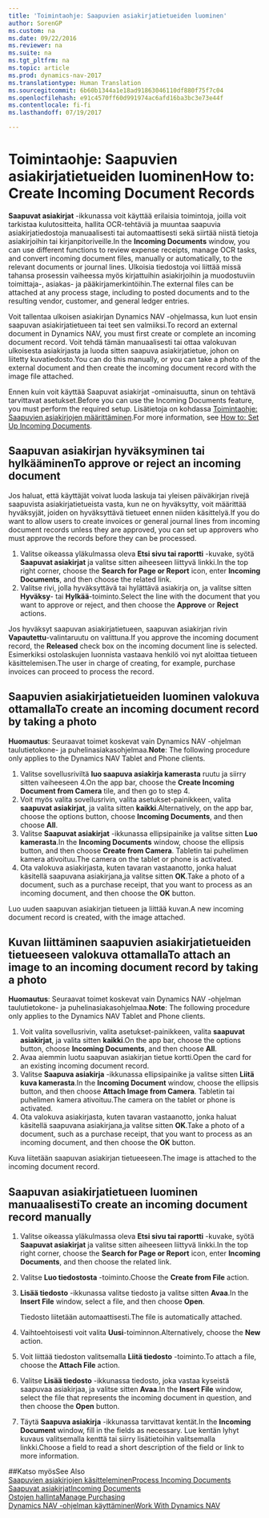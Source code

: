 ```yaml
---
title: 'Toimintaohje: Saapuvien asiakirjatietueiden luominen'
author: SorenGP
ms.custom: na
ms.date: 09/22/2016
ms.reviewer: na
ms.suite: na
ms.tgt_pltfrm: na
ms.topic: article
ms.prod: dynamics-nav-2017
ms.translationtype: Human Translation
ms.sourcegitcommit: 6b60b1344a1e18ad91863046110df880f75f7c04
ms.openlocfilehash: e91c4570ff60d991974ac6afd16ba3bc3e73e44f
ms.contentlocale: fi-fi
ms.lasthandoff: 07/19/2017

---
```


# <a name="how-to-create-incoming-document-records"></a><span data-ttu-id="25beb-102">Toimintaohje: Saapuvien asiakirjatietueiden luominen</span><span class="sxs-lookup"><span data-stu-id="25beb-102">How to: Create Incoming Document Records</span></span>
<span data-ttu-id="25beb-103">**Saapuvat asiakirjat** -ikkunassa voit käyttää erilaisia toimintoja, joilla voit tarkistaa kulutositteita, hallita OCR-tehtäviä ja muuntaa saapuvia asiakirjatiedostoja manuaalisesti tai automaattisesti sekä siirtää niistä tietoja asiakirjoihin tai kirjanpitoriveille.</span><span class="sxs-lookup"><span data-stu-id="25beb-103">In the **Incoming Documents** window, you can use different functions to review expense receipts, manage OCR tasks, and convert incoming document files, manually or automatically, to the relevant documents or journal lines.</span></span> <span data-ttu-id="25beb-104">Ulkoisia tiedostoja voi liittää missä tahansa prosessin vaiheessa myös kirjattuihin asiakirjoihin ja muodostuviin toimittaja-, asiakas- ja pääkirjamerkintöihin.</span><span class="sxs-lookup"><span data-stu-id="25beb-104">The external files can be attached at any process stage, including to posted documents and to the resulting vendor, customer, and general ledger entries.</span></span>

<span data-ttu-id="25beb-105">Voit tallentaa ulkoisen asiakirjan Dynamics NAV -ohjelmassa, kun luot ensin saapuvan asiakirjatietueen tai teet sen valmiiksi.</span><span class="sxs-lookup"><span data-stu-id="25beb-105">To record an external document in Dynamics NAV, you must first create or complete an incoming document record.</span></span> <span data-ttu-id="25beb-106">Voit tehdä tämän manuaalisesti tai ottaa valokuvan ulkoisesta asiakirjasta ja luoda sitten saapuva asiakirjatietue, johon on liitetty kuvatiedosto.</span><span class="sxs-lookup"><span data-stu-id="25beb-106">You can do this manually, or you can take a photo of the external document and then create the incoming document record with the image file attached.</span></span>

<span data-ttu-id="25beb-107">Ennen kuin voit käyttää Saapuvat asiakirjat -ominaisuutta, sinun on tehtävä tarvittavat asetukset.</span><span class="sxs-lookup"><span data-stu-id="25beb-107">Before you can use the Incoming Documents feature, you must perform the required setup.</span></span> <span data-ttu-id="25beb-108">Lisätietoja on kohdassa [Toimintaohje: Saapuvien asiakirjojen määrittäminen](across-how-setup-income-documents.md).</span><span class="sxs-lookup"><span data-stu-id="25beb-108">For more information, see [How to: Set Up Incoming Documents](across-how-setup-income-documents.md).</span></span>

## <a name="to-approve-or-reject-an-incoming-document"></a><span data-ttu-id="25beb-109">Saapuvan asiakirjan hyväksyminen tai hylkääminen</span><span class="sxs-lookup"><span data-stu-id="25beb-109">To approve or reject an incoming document</span></span>
<span data-ttu-id="25beb-110">Jos haluat, että käyttäjät voivat luoda laskuja tai yleisen päiväkirjan rivejä saapuvista asiakirjatietueista vasta, kun ne on hyväksytty, voit määrittää hyväksyjät, joiden on hyväksyttävä tietueet ennen niiden käsittelyä.</span><span class="sxs-lookup"><span data-stu-id="25beb-110">If you do want to allow users to create invoices or general journal lines from incoming document records unless they are approved, you can set up approvers who must approve the records before they can be processed.</span></span>

1. <span data-ttu-id="25beb-111">Valitse oikeassa yläkulmassa oleva **Etsi sivu tai raportti** -kuvake, syötä **Saapuvat asiakirjat** ja valitse sitten aiheeseen liittyvä linkki.</span><span class="sxs-lookup"><span data-stu-id="25beb-111">In the top right corner, choose the **Search for Page or Report** icon, enter **Incoming Documents**, and then choose the related link.</span></span>
2. <span data-ttu-id="25beb-112">Valitse rivi, jolla hyväksyttävä tai hylättävä asiakirja on, ja valitse sitten **Hyväksy**- tai **Hylkää**-toiminto.</span><span class="sxs-lookup"><span data-stu-id="25beb-112">Select the line with the document that you want to approve or reject, and then choose the **Approve** or **Reject** actions.</span></span>

<span data-ttu-id="25beb-113">Jos hyväksyt saapuvan asiakirjatietueen, saapuvan asiakirjan rivin **Vapautettu**-valintaruutu on valittuna.</span><span class="sxs-lookup"><span data-stu-id="25beb-113">If you approve the incoming document record, the **Released** check box on the incoming document line is selected.</span></span> <span data-ttu-id="25beb-114">Esimerkiksi ostolaskujen luonnista vastaava henkilö voi nyt aloittaa tietueen käsittelemisen.</span><span class="sxs-lookup"><span data-stu-id="25beb-114">The user in charge of creating, for example, purchase invoices can proceed to process the record.</span></span>

## <a name="to-create-an-incoming-document-record-by-taking-a-photo"></a><span data-ttu-id="25beb-115">Saapuvien asiakirjatietueiden luominen valokuva ottamalla</span><span class="sxs-lookup"><span data-stu-id="25beb-115">To create an incoming document record by taking a photo</span></span>
<span data-ttu-id="25beb-116">**Huomautus**: Seuraavat toimet koskevat vain Dynamics NAV -ohjelman taulutietokone- ja puhelinasiakasohjelmaa.</span><span class="sxs-lookup"><span data-stu-id="25beb-116">**Note**: The following procedure only applies to the Dynamics NAV Tablet and Phone clients.</span></span>

1. <span data-ttu-id="25beb-117">Valitse sovellusriviltä **luo saapuva asiakirja kamerasta** ruutu ja siirry sitten vaiheeseen 4.</span><span class="sxs-lookup"><span data-stu-id="25beb-117">On the app bar, choose the **Create Incoming Document from Camera** tile, and then go to step 4.</span></span>
2. <span data-ttu-id="25beb-118">Voit myös valita sovellusrivin, valita asetukset-painikkeen, valita **saapuvat asiakirjat**, ja valita sitten **kaikki**.</span><span class="sxs-lookup"><span data-stu-id="25beb-118">Alternatively, on the app bar, choose the options button, choose **Incoming Documents**, and then choose **All**.</span></span>
3. <span data-ttu-id="25beb-119">Valitse **Saapuvat asiakirjat** -ikkunassa ellipsipainike ja valitse sitten **Luo kamerasta**.</span><span class="sxs-lookup"><span data-stu-id="25beb-119">In the **Incoming Documents** window, choose the ellipsis button, and then choose **Create from Camera**.</span></span> <span data-ttu-id="25beb-120">Tabletin tai puhelimen kamera ativoituu.</span><span class="sxs-lookup"><span data-stu-id="25beb-120">The camera on the tablet or phone is activated.</span></span>
4. <span data-ttu-id="25beb-121">Ota valokuva asiakirjasta, kuten tavaran vastaanotto, jonka haluat käsitellä saapuvana asiakirjana,ja valitse sitten **OK**.</span><span class="sxs-lookup"><span data-stu-id="25beb-121">Take a photo of a document, such as a purchase receipt, that you want to process as an incoming document, and then choose the **OK** button.</span></span>

<span data-ttu-id="25beb-122">Luo uuden saapuvan asiakirjan tietueen ja liittää kuvan.</span><span class="sxs-lookup"><span data-stu-id="25beb-122">A new incoming document record is created, with the image attached.</span></span>

## <a name="to-attach-an-image-to-an-incoming-document-record-by-taking-a-photo"></a><span data-ttu-id="25beb-123">Kuvan liittäminen saapuvien asiakirjatietueiden tietueeseen valokuva ottamalla</span><span class="sxs-lookup"><span data-stu-id="25beb-123">To attach an image to an incoming document record by taking a photo</span></span>
<span data-ttu-id="25beb-124">**Huomautus**: Seuraavat toimet koskevat vain Dynamics NAV -ohjelman taulutietokone- ja puhelinasiakasohjelmaa.</span><span class="sxs-lookup"><span data-stu-id="25beb-124">**Note**: The following procedure only applies to the Dynamics NAV Tablet and Phone clients.</span></span>

1. <span data-ttu-id="25beb-125">Voit valita sovellusrivin, valita asetukset-painikkeen, valita **saapuvat asiakirjat**, ja valita sitten **kaikki**.</span><span class="sxs-lookup"><span data-stu-id="25beb-125">On the app bar, choose the options button, choose **Incoming Documents**, and then choose **All**.</span></span>
2. <span data-ttu-id="25beb-126">Avaa aiemmin luotu saapuvan asiakirjan tietue kortti.</span><span class="sxs-lookup"><span data-stu-id="25beb-126">Open the card for an existing incoming document record.</span></span>
3. <span data-ttu-id="25beb-127">Valitse **Saapuva asiakirja** -ikkunassa ellipsipainike ja valitse sitten **Liitä kuva kamerasta**.</span><span class="sxs-lookup"><span data-stu-id="25beb-127">In the **Incoming Document** window, choose the ellipsis button, and then choose **Attach Image from Camera**.</span></span> <span data-ttu-id="25beb-128">Tabletin tai puhelimen kamera ativoituu.</span><span class="sxs-lookup"><span data-stu-id="25beb-128">The camera on the tablet or phone is activated.</span></span>
4. <span data-ttu-id="25beb-129">Ota valokuva asiakirjasta, kuten tavaran vastaanotto, jonka haluat käsitellä saapuvana asiakirjana,ja valitse sitten **OK**.</span><span class="sxs-lookup"><span data-stu-id="25beb-129">Take a photo of a document, such as a purchase receipt, that you want to process as an incoming document, and then choose the **OK** button.</span></span>

<span data-ttu-id="25beb-130">Kuva liitetään saapuvan asiakirjan tietueeseen.</span><span class="sxs-lookup"><span data-stu-id="25beb-130">The image is attached to the incoming document record.</span></span>

## <a name="to-create-an-incoming-document-record-manually"></a><span data-ttu-id="25beb-131">Saapuvan asiakirjatietueen luominen manuaalisesti</span><span class="sxs-lookup"><span data-stu-id="25beb-131">To create an incoming document record manually</span></span>
1. <span data-ttu-id="25beb-132">Valitse oikeassa yläkulmassa oleva **Etsi sivu tai raportti** -kuvake, syötä **Saapuvat asiakirjat** ja valitse sitten aiheeseen liittyvä linkki.</span><span class="sxs-lookup"><span data-stu-id="25beb-132">In the top right corner, choose the **Search for Page or Report** icon, enter **Incoming Documents**, and then choose the related link.</span></span>
2. <span data-ttu-id="25beb-133">Valitse **Luo tiedostosta** -toiminto.</span><span class="sxs-lookup"><span data-stu-id="25beb-133">Choose the **Create from File** action.</span></span>  
3. <span data-ttu-id="25beb-134">**Lisää tiedosto** -ikkunassa valitse tiedosto ja valitse sitten **Avaa**.</span><span class="sxs-lookup"><span data-stu-id="25beb-134">In the **Insert File** window, select a file, and then choose **Open**.</span></span>

    <span data-ttu-id="25beb-135">Tiedosto liitetään automaattisesti.</span><span class="sxs-lookup"><span data-stu-id="25beb-135">The file is automatically attached.</span></span>
4. <span data-ttu-id="25beb-136">Vaihtoehtoisesti voit valita **Uusi**-toiminnon.</span><span class="sxs-lookup"><span data-stu-id="25beb-136">Alternatively, choose the **New** action.</span></span>
5. <span data-ttu-id="25beb-137">Voit liittää tiedoston valitsemalla **Liitä tiedosto** -toiminto.</span><span class="sxs-lookup"><span data-stu-id="25beb-137">To attach a file, choose the **Attach File** action.</span></span>
6. <span data-ttu-id="25beb-138">Valitse **Lisää tiedosto** -ikkunassa tiedosto, joka vastaa kyseistä saapuvaa asiakirjaa, ja valitse sitten **Avaa**.</span><span class="sxs-lookup"><span data-stu-id="25beb-138">In the **Insert File** window, select the file that represents the incoming document in question, and then choose the **Open** button.</span></span>
7. <span data-ttu-id="25beb-139">Täytä **Saapuva asiakirja** -ikkunassa tarvittavat kentät.</span><span class="sxs-lookup"><span data-stu-id="25beb-139">In the **Incoming Document** window, fill in the fields as necessary.</span></span> <span data-ttu-id="25beb-140">Lue kentän lyhyt kuvaus valitsemalla kenttä tai siirry lisätietoihin valitsemalla linkki.</span><span class="sxs-lookup"><span data-stu-id="25beb-140">Choose a field to read a short description of the field or link to more information.</span></span>

##<a name="see-also"></a><span data-ttu-id="25beb-141">Katso myös</span><span class="sxs-lookup"><span data-stu-id="25beb-141">See Also</span></span>  
[<span data-ttu-id="25beb-142">Saapuvien asiakirjojen käsitteleminen</span><span class="sxs-lookup"><span data-stu-id="25beb-142">Process Incoming Documents</span></span>](across-process-income-documents.md)  
[<span data-ttu-id="25beb-143">Saapuvat asiakirjat</span><span class="sxs-lookup"><span data-stu-id="25beb-143">Incoming Documents</span></span>](across-income-documents.md)  
[<span data-ttu-id="25beb-144">Ostojen hallinta</span><span class="sxs-lookup"><span data-stu-id="25beb-144">Manage Purchasing</span></span>](purchasing-manage-purchasing.md)  
[<span data-ttu-id="25beb-145">Dynamics NAV -ohjelman käyttäminen</span><span class="sxs-lookup"><span data-stu-id="25beb-145">Work With Dynamics NAV</span></span>](ui-work-product.md)

